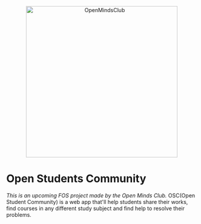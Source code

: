 <p align="center">
    <a href="http://www.openmindsclub.net/" target="_blank">
        <img src="http://www.openmindsclub.net/images/favicon.png" width="400" alt="OpenMindsClub" />
    </a>
</p>

# Open Students Community 
*This is an upcoming FOS project made by the Open Minds Club.*
OSC(Open Student Community) is a web app that'll help students share their works, find courses in any different study subject and find help to resolve their problems.